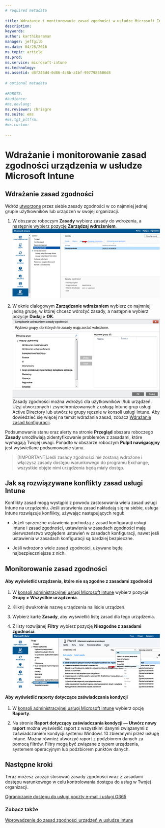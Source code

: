 ```yaml
---
# required metadata

title: Wdrażanie i monitorowanie zasad zgodności w usłudze Microsoft Intune | Microsoft Intune
description:
keywords:
author: karthikaraman
manager: jeffgilb
ms.date: 04/28/2016
ms.topic: article
ms.prod:
ms.service: microsoft-intune
ms.technology:
ms.assetid: d8f246d4-0d86-4c8b-a1bf-9977985506d8

# optional metadata

#ROBOTS:
#audience:
#ms.devlang:
ms.reviewer: chrisgre
ms.suite: ems
#ms.tgt_pltfrm:
#ms.custom:

---
```


# Wdrażanie i monitorowanie zasad zgodności urządzenia w usłudze Microsoft Intune
## Wdrażanie zasad zgodności
Wdróż [utworzone](create-a-device-compliance-policy-in-microsoft-intune.md) przez siebie zasady zgodności w co najmniej jednej grupie użytkowników lub urządzeń w swojej organizacji.

1.  W obszarze roboczym **Zasady** wybierz zasady do wdrożenia, a następnie wybierz pozycję **Zarządzaj wdrożeniem**.
![Zrzut ekranu przedstawiający stronę zasad zgodności z opcją menu Zarządzanie wdrażaniem u góry strony](./media/intune-sa-3c-deploy-compliance-policy2.png)

2.  W oknie dialogowym **Zarządzanie wdrażaniem** wybierz co najmniej jedną grupę, w której chcesz wdrożyć zasady, a następnie wybierz pozycje **Dodaj > OK**.
![Zrzut ekranu okna dialogowego zarządzania wdrażaniem](./media/intune-sa-3d-deploy-compliance-policy3-Manage.png) Zasady zgodności można wdrożyć dla użytkowników i/lub urządzeń. Użyj utworzonych i zsynchronizowanych z usługą Intune grup usługi Active Directory lub utwórz te grupy ręcznie w konsoli usługi Intune. Aby dowiedzieć się więcej na temat wdrażania zasad, zobacz [Wdrażanie zasad konfiguracji](manage-settings-and-features-on-your-devices-with-microsoft-intune-policies.md).

Podsumowanie stanu oraz alerty na stronie **Przegląd** obszaru roboczego **Zasady** umożliwiają zidentyfikowanie problemów z zasadami, które wymagają Twojej uwagi. Ponadto w obszarze roboczym **Pulpit nawigacyjny** jest wyświetlane podsumowanie stanu.

> [!IMPORTANT]Jeśli zasady zgodności nie zostaną wdrożone i włączysz zasady dostępu warunkowego do programu Exchange, wszystkie objęte nimi urządzenia będą miały dostęp.

## Jak są rozwiązywane konflikty zasad usługi Intune
Konflikty zasad mogą wystąpić z powodu zastosowania wielu zasad usługi Intune na urządzeniu. Jeśli ustawienia zasad nakładają się na siebie, usługa Intune rozwiązuje konflikty, używając następujących reguł:

-   Jeżeli sprzeczne ustawienia pochodzą z zasad konfiguracji usługi Intune i zasad zgodności, ustawienia w zasadach zgodności mają pierwszeństwo względem ustawień w zasadach konfiguracji, nawet jeśli ustawienia w zasadach konfiguracji są bardziej bezpieczne.

-   Jeśli wdrożono wiele zasad zgodności, używane będą najbezpieczniejsze z nich.

## Monitorowanie zasad zgodności

#### Aby wyświetlić urządzenia, które nie są zgodne z zasadami zgodności

1.  W [konsoli administracyjnej usługi Microsoft Intune](https://manage.microsoft.com) wybierz pozycje **Grupy > Wszystkie urządzenia**.

2.  Kliknij dwukrotnie nazwę urządzenia na liście urządzeń.

3.  Wybierz kartę **Zasady**, aby wyświetlić listę zasad dla tego urządzenia.

4.  Z listy rozwijanej **Filtry** wybierz pozycję **Niezgodne z zasadami zgodności**.
![Zrzut ekranu przedstawiający listę opcji na liście filtrów](./media/intune-sa-3e-view-device-noncompliance.png)

#### Aby wyświetlić raporty dotyczące zaświadczania kondycji

1.  W [konsoli administracyjnej usługi Microsoft Intune](https://manage.microsoft.com) wybierz opcję **Raporty**.

2.  Na stronie **Raport dotyczący zaświadczania kondycji — Utwórz nowy raport** można wyświetlić raport z wszystkimi danymi związanymi z zaświadczaniem kondycji systemu Windows 10 zbieranymi przez usługę Intune. Można również utworzyć raport z podzbiorem danych za pomocą filtrów. Filtry mogą być związane z typem urządzenia, systemem operacyjnym lub podzbiorem punktów danych.


## Następne kroki
Teraz możesz zacząć stosować zasady zgodności wraz z zasadami dostępu warunkowego w celu kontrolowania dostępu do usług w Twojej organizacji.

[Ograniczanie dostępu do usługi poczty e-mail i usługi O365](restrict-access-to-email-and-o365-services-with-microsoft-intune.md)


### Zobacz także
[Wprowadzenie do zasad zgodności urządzeń w usłudze Intune](introduction-to-device-compliance-policies-in-microsoft-intune.md)


<!--HONumber=Jun16_HO2-->


